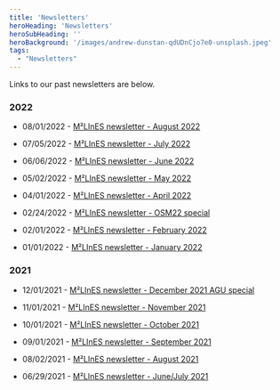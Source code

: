 ```yaml
---
title: 'Newsletters'
heroHeading: 'Newsletters'
heroSubHeading: ''
heroBackground: '/images/andrew-dunstan-qdUDnCjo7e0-unsplash.jpeg'
tags:
  - "Newsletters"
---
```



 Links to our past newsletters are below.

### 2022

* 08/01/2022 - [M²LInES newsletter - August 2022 ](https://mailchi.mp/de41e2fa4f3a/m2lines-august-2022)

* 07/05/2022 - [M²LInES newsletter - July 2022 ](https://mailchi.mp/559244aacd7f/m2lines-july-newsletter)

* 06/06/2022 - [M²LInES newsletter - June 2022 ](https://mailchi.mp/b6ce90c1f066/m2lines-june-2022-newsletter)

* 05/02/2022 - [M²LInES newsletter - May 2022 ](https://mailchi.mp/f1f185fede51/m2lines-may2022)

* 04/01/2022 - [M²LInES newsletter - April 2022](https://mailchi.mp/2db4ee09fcf6/m2lines-april-2022-newsletter)

* 02/24/2022 - [M²LInES newsletter - OSM22 special](https://mailchi.mp/11a5a98d21a3/m2lines-newsletter-osm22)

* 02/01/2022 -  [M²LInES newsletter - February 2022](https://mailchi.mp/cb9b5c06b78c/m2lines-february-2022)

* 01/01/2022 - [M²LInES newsletter - January 2022](https://mailchi.mp/a57b46b053b0/m2lines-january-2022)

### 2021 

* 12/01/2021 - [M²LInES newsletter - December 2021 AGU special](https://mailchi.mp/29ddfae980e7/m2lines-december-newsletter)

* 11/01/2021 - [M²LInES newsletter - November 2021](https://mailchi.mp/5ae317faf7e4/m2lines-november-newsletter)

* 10/01/2021 - [M²LInES newsletter - October 2021](https://mailchi.mp/c3af749bf3ea/m2lines-october-newsletter)

* 09/01/2021 - [M²LInES newsletter - September 2021](https://mailchi.mp/51a1b976f492/m2lines-newsletter)

* 08/02/2021 - [M²LInES newsletter - August 2021](https://mailchi.mp/6c353c6991e5/m2lines-august-newsletter)

* 06/29/2021 - [M²LInES newsletter - June/July 2021](https://mailchi.mp/1fabec1cb5be/m2lines) 
 
